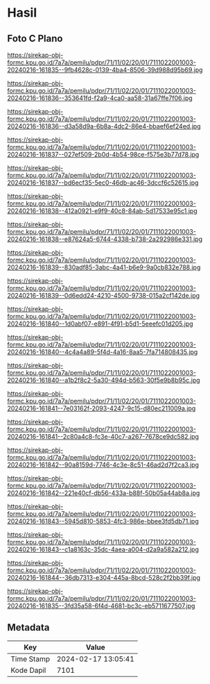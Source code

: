 # Hasil

## Foto C Plano

https://sirekap-obj-formc.kpu.go.id/7a7a/pemilu/pdpr/71/11/02/20/01/7111022001003-20240216-161835--9fb4628c-0139-4ba4-8506-39d988d95b69.jpg

https://sirekap-obj-formc.kpu.go.id/7a7a/pemilu/pdpr/71/11/02/20/01/7111022001003-20240216-161836--353641fd-f2a9-4ca0-aa58-31a67ffe7f06.jpg

https://sirekap-obj-formc.kpu.go.id/7a7a/pemilu/pdpr/71/11/02/20/01/7111022001003-20240216-161836--d3a58d9a-6b8a-4dc2-86e4-bbaef6ef24ed.jpg

https://sirekap-obj-formc.kpu.go.id/7a7a/pemilu/pdpr/71/11/02/20/01/7111022001003-20240216-161837--027ef509-2b0d-4b54-98ce-f575e3b77d78.jpg

https://sirekap-obj-formc.kpu.go.id/7a7a/pemilu/pdpr/71/11/02/20/01/7111022001003-20240216-161837--bd6ecf35-5ec0-46db-ac46-3dccf6c52615.jpg

https://sirekap-obj-formc.kpu.go.id/7a7a/pemilu/pdpr/71/11/02/20/01/7111022001003-20240216-161838--412a0921-e9f9-40c8-84ab-5d17533e95c1.jpg

https://sirekap-obj-formc.kpu.go.id/7a7a/pemilu/pdpr/71/11/02/20/01/7111022001003-20240216-161838--e87624a5-6744-4338-b738-2a292986e331.jpg

https://sirekap-obj-formc.kpu.go.id/7a7a/pemilu/pdpr/71/11/02/20/01/7111022001003-20240216-161839--830adf85-3abc-4a41-b6e9-9a0cb832e788.jpg

https://sirekap-obj-formc.kpu.go.id/7a7a/pemilu/pdpr/71/11/02/20/01/7111022001003-20240216-161839--0d6edd24-4210-4500-9738-015a2cf142de.jpg

https://sirekap-obj-formc.kpu.go.id/7a7a/pemilu/pdpr/71/11/02/20/01/7111022001003-20240216-161840--1d0abf07-e891-4f91-b5d1-5eeefc01d205.jpg

https://sirekap-obj-formc.kpu.go.id/7a7a/pemilu/pdpr/71/11/02/20/01/7111022001003-20240216-161840--4c4a4a89-5f4d-4a16-8aa5-7fa714808435.jpg

https://sirekap-obj-formc.kpu.go.id/7a7a/pemilu/pdpr/71/11/02/20/01/7111022001003-20240216-161840--a1b2f8c2-5a30-494d-b563-30f5e9b8b95c.jpg

https://sirekap-obj-formc.kpu.go.id/7a7a/pemilu/pdpr/71/11/02/20/01/7111022001003-20240216-161841--7e03162f-2093-4247-9c15-d80ec211009a.jpg

https://sirekap-obj-formc.kpu.go.id/7a7a/pemilu/pdpr/71/11/02/20/01/7111022001003-20240216-161841--2c80a4c8-fc3e-40c7-a267-7678ce9dc582.jpg

https://sirekap-obj-formc.kpu.go.id/7a7a/pemilu/pdpr/71/11/02/20/01/7111022001003-20240216-161842--90a8159d-7746-4c3e-8c51-46ad2d7f2ca3.jpg

https://sirekap-obj-formc.kpu.go.id/7a7a/pemilu/pdpr/71/11/02/20/01/7111022001003-20240216-161842--221e40cf-db56-433a-b88f-50b05a44ab8a.jpg

https://sirekap-obj-formc.kpu.go.id/7a7a/pemilu/pdpr/71/11/02/20/01/7111022001003-20240216-161843--5945d810-5853-4fc3-986e-bbee3fd5db71.jpg

https://sirekap-obj-formc.kpu.go.id/7a7a/pemilu/pdpr/71/11/02/20/01/7111022001003-20240216-161843--c1a8163c-35dc-4aea-a004-d2a9a582a212.jpg

https://sirekap-obj-formc.kpu.go.id/7a7a/pemilu/pdpr/71/11/02/20/01/7111022001003-20240216-161844--36db7313-e304-445a-8bcd-528c2f2bb39f.jpg

https://sirekap-obj-formc.kpu.go.id/7a7a/pemilu/pdpr/71/11/02/20/01/7111022001003-20240216-161835--3fd35a58-6f4d-4681-bc3c-eb5711677507.jpg


## Metadata

| Key        | Value               |
| ---------- | ------------------- |
| Time Stamp | 2024-02-17 13:05:41 |
| Kode Dapil | 7101                |



